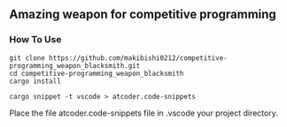 ## Amazing weapon for competitive programming

### How To Use

```
git clone https://github.com/makibishi0212/competitive-programming_weapon_blacksmith.git
cd competitive-programming_weapon_blacksmith
cargo install

cargo snippet -t vscode > atcoder.code-snippets
```

Place the file atcoder.code-snippets file in .vscode your project directory.
